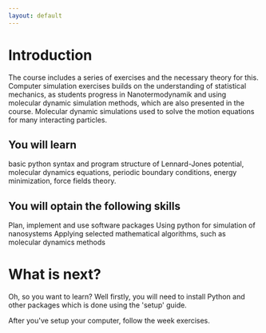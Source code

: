 ```yaml
---
layout: default
---
```


# Introduction

The course includes a series of exercises and the necessary theory for this.
Computer simulation exercises builds on the understanding of statistical
mechanics, as students progress in Nanotermodynamik and using molecular dynamic
simulation methods, which are also presented in the course. Molecular dynamic
simulations used to solve the motion equations for many interacting particles.

## You will learn

basic python syntax and program structure of Lennard-Jones potential, molecular
dynamics equations, periodic boundary conditions, energy minimization, force
fields theory.

## You will optain the following skills

Plan, implement and use software packages 
Using python for simulation of nanosystems 
Applying selected mathematical algorithms, such as molecular dynamics methods


# What is next?

Oh, so you want to learn? Well firstly, you will need to install Python and
other packages which is done using the 'setup' guide.

After you've setup your computer, follow the week exercises.

